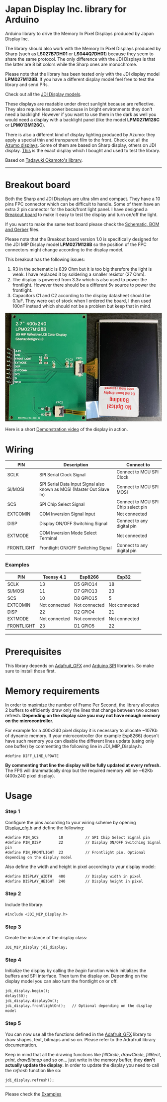 # Japan Display Inc. library for Arduino
Arduino library to drive the Memory In Pixel Displays produced by Japan Display Inc.  

The library should also work with the Memory In Pixel Displays produced by Sharp (such as **LS027B7DH01** or **LS044Q7DH01**) because they seem to share the same protocol. The only difference with the JDI Displays is that the latter are 8 bit colors while the Sharp ones are monochrome. 

Please note that the library has been tested only with the JDI display model **LPM027M128B**. If you have a different display model feel free to test the library and send PRs.  

Check out all the [JDI Display models](https://www.j-display.com/english/product/reflective.html).

These displays are readable under direct sunlight because are reflective. They also require less power because in bright environments they don't need a backlight! However if you want to use them in the dark as well you would need a display with a backlight panel (like the model **LPM027M128C** or **LPM013M126C**).  

There is also a different kind of display lighting produced by Azumo: they apply a special thin and transparent film to the front. Check out all the [Azumo displays](https://www.azumotech.com/products/). Some of them are based on Sharp display, others on JDI display. [This](https://www.azumotech.com/products/2-7-color-display-12380-06/) is the exact display which I bought and used to test the library.

Based on [Tadayuki Okamoto's library](https://os.mbed.com/users/KURETA90/code/ColorMemLCD/).

***

# Breakout board

Both the Sharp and JDI Displays are ultra slim and compact. They have a 10 pins FPC connector which can be difficult to handle. Some of them have an extra 2 pin connector for the back/front light panel. I have designed a [Breakout board](https://github.com/Gbertaz/JDI_MIP_Display/blob/master/images/breakout_v1.0.png) to make it easy to test the display and turn on/off the light.  

If you want to make the same test board please check the [Schematic, BOM and Gerber](https://github.com/Gbertaz/JDI_MIP_Display/tree/master/breakout/v1.0) files.

Please note that the Breakout board version 1.0 is specifically designed for the JDI MIP Display model **LPM027M128B** so the position of the FPC connectors might change according to the display model.  

This breakout has the following issues:

1) R3 in the schematic is 839 Ohm but it is too big therefore the light is weak. I have replaced it by soldering a smaller resistor (27 Ohm).
2) The display is powered from 3.3v which is also used to power the frontlight. However there should be a different 5v source to power the frontlight.
3) Capacitors C1 and C2 according to the display datasheet should be 0.1uF. They were out of stock when I ordered the board, I then used 100nF instead which should not be a problem but keep that in mind.


![BreakoutImage](https://github.com/Gbertaz/JDI_MIP_Display/blob/master/images/breakout_v1.0_display.jpg)

Here is a short [Demonstration video](https://twitter.com/NotTheWorstDev/status/1467655365672292356?s=20) of the display in action.

# Wiring


| PIN | Description  | Connect to |
| ------------- | ------------- | ------------- |
| SCLK | SPI Serial Clock Signal | Connect to MCU SPI Clock |
| SI/MOSI | SPI Serial Data Input Signal also known as MOSI (Master Out Slave In) | Connect to MCU SPI MOSI |
| SCS | SPI Chip Select Signal | Connect to MCU SPI Chip select pin |
| EXTCOMIN | COM Inversion Signal Input | Not connected |
| DISP | Display ON/OFF Switching Signal | Connect to any digital pin |
| EXTMODE | COM Inversion Mode Select Terminal | Not connected |
| FRONTLIGHT | Frontlight ON/OFF Switching Signal | Connect to any digital pin |

### Examples

| PIN | Teensy 4.1 | Esp8266 | Esp32 |
| ------------- | ------------- | ------------- | ------------- |
| SCLK | 13 | D5 GPIO14 | 18 |
| SI/MOSI | 11 | D7 GPIO13 | 23 |
| SCS | 10 | D8 GPIO15 | 5 |
| EXTCOMIN | Not connected | Not connected | Not connected |
| DISP | 22 | D2 GPIO4 | 21 |
| EXTMODE | Not connected | Not connected | Not connected |
| FRONTLIGHT | 23 | D1 GPIO5 | 22 |

***

# Prerequisites

This library depends on [Adafruit_GFX](https://github.com/adafruit/Adafruit-GFX-Library) and [Arduino SPI](https://github.com/arduino/ArduinoCore-avr/tree/master/libraries/SPI) libraries. So make sure to install those first.

# Memory requirements

In order to maximize the number of Frame Per Second, the library allocates 2 buffers to efficiently draw only the lines that change between two screen refresh. **Depending on the display size you may not have enough memory on the microcontroller.**  

For example for a 400x240 pixel display it is necessary to allocate ~107Kb of dynamic memory. If your microcontroller (for example Esp8266) doesn't have such memory you can disable the different lines update (using only one buffer) by commenting the following line in JDI_MIP_Display.h:

```
#define DIFF_LINE_UPDATE
```

**By commenting that line the display will be fully updated at every refresh.** The FPS will drammatically drop but the required memory will be ~62Kb (400x240 pixel display).

# Usage

### Step 1

Configure the pins according to your wiring scheme by opening [Display_cfg.h](https://github.com/Gbertaz/JDI_MIP_Display/blob/master/Display_cfg.h) and define the following:

```
#define PIN_SCS         10          // SPI Chip Select Signal pin
#define PIN_DISP        22          // Display ON/OFF Switching Signal pin
#define PIN_FRONTLIGHT  23          // Frontlight pin. Optional depending on the display model
```

Also define the width and height in pixel according to your display model:

```
#define DISPLAY_WIDTH   400         // Display width in pixel
#define DISPLAY_HEIGHT  240         // Display height in pixel
```

### Step 2

Include the library:

```
#include <JDI_MIP_Display.h>
```

### Step 3

Create the instance of the display class:

```
JDI_MIP_Display jdi_display;
```

### Step 4

Initialize the display by calling the *begin* function which initializes the buffers and SPI interface. Then turn the display on. Depending on the display model you can also turn the frontlight on or off.

```
jdi_display.begin();
delay(50);
jdi_display.displayOn();
jdi_display.frontlightOn();   // Optional depending on the display model
```

### Step 5

You can now use all the functions defined in the [Adafruit_GFX](https://github.com/adafruit/Adafruit-GFX-Library) library to draw shapes, text, bitmaps and so on. Please refer to the Adrafruit library documentation.  

Keep in mind that all the drawing functions like *fillCircle*, *drawCircle*, *fillRect*, *print*, *drawBitmap* and so on... just write in the memory buffer, they **don't actually update the display**. In order to update the display you need to call the *refresh* function like so:

```
jdi_display.refresh();
```
***

Please check the [Examples](https://github.com/Gbertaz/JDI_MIP_Display/tree/master/examples)
